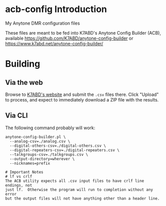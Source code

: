 # acb-config Introduction
My Anytone DMR configuration files

These files are meant to be fed into K7ABD's Anytone Config Builder (ACB), 
available https://github.com/K7ABD/anytone-config-builder or https://www.k7abd.net/anytone-config-builder/

# Building
## Via the web
Browse to [K7ABD's website](https://www.k7abd.net/anytone-config-builder/) and submit the `.csv` files there.  Click "Upload" to process, and expect to immediately download a ZIP file with the results.

## Via CLI
The following command probably will work:
```
anytone-config-builder.pl \
  --analog-csv=./analog.csv \
  --digital-others-csv=./digital-others.csv \
  --digital-repeaters-csv=./digital-repeaters.csv \
  --talkgroups-csv=./talkgroups.csv \
  --output-directory=wherever \
  --nicknames=prefix

# Important Notes
# lf vs crlf
The ACB utility expects all .csv input files to have crlf line endings, not
just lf.  Otherwise the program will run to completion without any error
but the output files will not have anything other than a header line.

